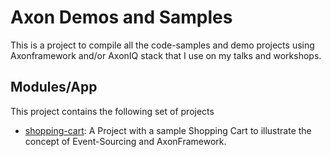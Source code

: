 # Axon Demos and Samples

This is a project to compile all the code-samples and demo projects using Axonframework and/or AxonIQ stack that I use 
on my talks and workshops.

## Modules/App

This project contains the following set of projects
- [shopping-cart](shopping-cart/): A Project with a sample Shopping Cart to illustrate the concept of Event-Sourcing and AxonFramework.



